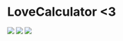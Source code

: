 # LoveCalculator <3

<img src = "https://forthebadge.com/images/badges/made-with-javascript.svg">  <img src = "https://forthebadge.com/images/badges/uses-css.svg"> <img src = "https://forthebadge.com/images/badges/uses-html.svg"> 
